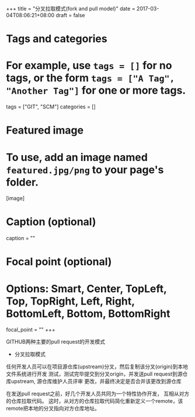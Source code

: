+++
title = "分叉拉取模式(fork and pull model)"
date = 2017-03-04T08:06:21+08:00
draft = false

# Tags and categories
# For example, use `tags = []` for no tags, or the form `tags = ["A Tag", "Another Tag"]` for one or more tags.
tags = ["GIT", "SCM"]
categories = []

# Featured image
# To use, add an image named `featured.jpg/png` to your page's folder. 
[image]
  # Caption (optional)
  caption = ""

  # Focal point (optional)
  # Options: Smart, Center, TopLeft, Top, TopRight, Left, Right, BottomLeft, Bottom, BottomRight
  focal_point = ""
+++

GITHUB两种主要的pull request的开发模式

- 分叉拉取模式

任何开发人员可以在项目源仓库(upstream)分叉，然后复制该分叉(origin)到本地文件系统进行开发
测试，测试完毕提交到分叉origin，并发送pull request到源仓库upstream, 源仓库维护人员评审
更改，并最终决定是否合并该更改到源仓库

在发送pull request之前，好几个开发人员共同为一个特性协作开发， 互相从对方的仓库拉取代码。
这时，从对方的仓库拉取代码简化重新定义一个remote，该remote把本地的分叉指向对方仓库地址。






